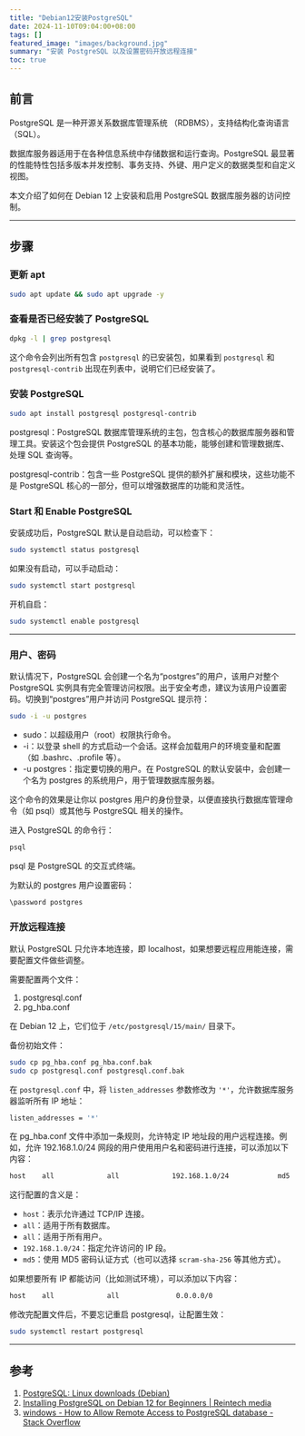 ```yaml
---
title: "Debian12安装PostgreSQL"
date: 2024-11-10T09:04:00+08:00
tags: []
featured_image: "images/background.jpg"
summary: "安装 PostgreSQL 以及设置密码开放远程连接"
toc: true
---
```


## 前言

PostgreSQL 是一种开源关系数据库管理系统 （RDBMS），支持结构化查询语言 （SQL）。

数据库服务器适用于在各种信息系统中存储数据和运行查询。PostgreSQL 最显著的性能特性包括多版本并发控制、事务支持、外键、用户定义的数据类型和自定义视图。

本文介绍了如何在 Debian 12 上安装和启用 PostgreSQL 数据库服务器的访问控制。

---

## 步骤

### 更新 apt

```bash
sudo apt update && sudo apt upgrade -y
```

### 查看是否已经安装了 PostgreSQL

```bash
dpkg -l | grep postgresql
```

这个命令会列出所有包含 `postgresql` 的已安装包，如果看到 `postgresql` 和 `postgresql-contrib` 出现在列表中，说明它们已经安装了。

### 安装 PostgreSQL

```bash
sudo apt install postgresql postgresql-contrib
```

postgresql：PostgreSQL 数据库管理系统的主包，包含核心的数据库服务器和管理工具。安装这个包会提供 PostgreSQL 的基本功能，能够创建和管理数据库、处理 SQL 查询等。

postgresql-contrib：包含一些 PostgreSQL 提供的额外扩展和模块，这些功能不是 PostgreSQL 核心的一部分，但可以增强数据库的功能和灵活性。

### Start 和 Enable PostgreSQL

安装成功后，PostgreSQL 默认是自动启动，可以检查下：

```bash
sudo systemctl status postgresql
```

如果没有启动，可以手动启动：

```bash
sudo systemctl start postgresql
```

开机自启：

```bash
sudo systemctl enable postgresql
```

---

### 用户、密码

默认情况下，PostgreSQL 会创建一个名为“postgres”的用户，该用户对整个 PostgreSQL 实例具有完全管理访问权限。出于安全考虑，建议为该用户设置密码。切换到“postgres”用户并访问 PostgreSQL 提示符：

```bash
sudo -i -u postgres
```

* sudo：以超级用户（root）权限执行命令。
* -i：以登录 shell 的方式启动一个会话。这样会加载用户的环境变量和配置（如 .bashrc、.profile 等）。
* -u postgres：指定要切换的用户。在 PostgreSQL 的默认安装中，会创建一个名为 postgres 的系统用户，用于管理数据库服务器。

这个命令的效果是让你以 postgres 用户的身份登录，以便直接执行数据库管理命令（如 psql）或其他与 PostgreSQL 相关的操作。

进入 PostgreSQL 的命令行：

```bash
psql
```

psql 是 PostgreSQL 的交互式终端。

为默认的 postgres 用户设置密码：

```bash
\password postgres
```

### 开放远程连接

默认 PostgreSQL 只允许本地连接，即 localhost，如果想要远程应用能连接，需要配置文件做些调整。

需要配置两个文件：

1. postgresql.conf
2. pg_hba.conf

在 Debian 12 上，它们位于 `/etc/postgresql/15/main/` 目录下。

备份初始文件：

```bash
sudo cp pg_hba.conf pg_hba.conf.bak
sudo cp postgresql.conf postgresql.conf.bak
```

在 `postgresql.conf` 中，将 `listen_addresses` 参数修改为 `'*'`，允许数据库服务器监听所有 IP 地址：

```bash
listen_addresses = '*'
```

在 pg_hba.conf 文件中添加一条规则，允许特定 IP 地址段的用户远程连接。例如，允许 192.168.1.0/24 网段的用户使用用户名和密码进行连接，可以添加以下内容：

```bash
host    all             all             192.168.1.0/24            md5
```

这行配置的含义是：

- `host`：表示允许通过 TCP/IP 连接。
- `all`：适用于所有数据库。
- `all`：适用于所有用户。
- `192.168.1.0/24`：指定允许访问的 IP 段。
- `md5`：使用 MD5 密码认证方式（也可以选择 `scram-sha-256` 等其他方式）。

如果想要所有 IP 都能访问（比如测试环境），可以添加以下内容：

```bash
host    all             all              0.0.0.0/0                       md5
```

修改完配置文件后，不要忘记重启 postgresql，让配置生效：

```bash
sudo systemctl restart postgresql
```



---

## 参考

1. [PostgreSQL: Linux downloads (Debian)](https://www.postgresql.org/download/linux/debian/)
2. [Installing PostgreSQL on Debian 12 for Beginners | Reintech media](https://reintech.io/blog/installing-postgresql-on-debian-12-for-beginners)
3. [windows - How to Allow Remote Access to PostgreSQL database - Stack Overflow](https://stackoverflow.com/questions/18580066/how-to-allow-remote-access-to-postgresql-database)
